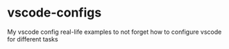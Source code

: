# vscode-configs
My vscode config real-life examples to not forget how to configure vscode for different tasks
